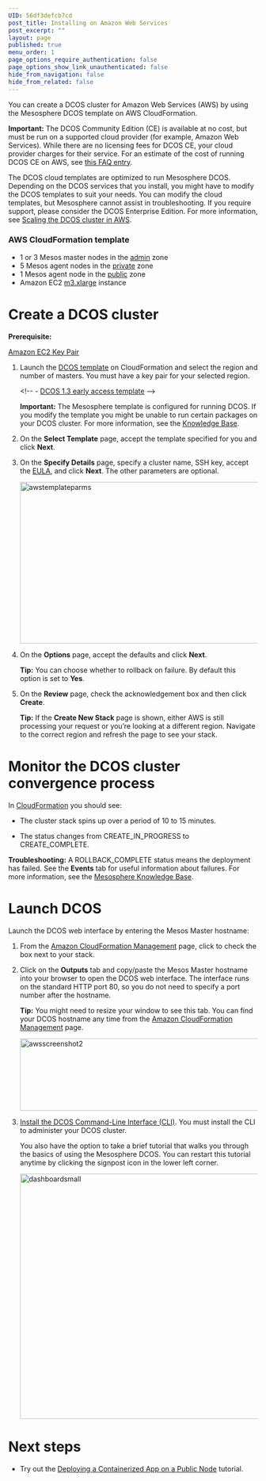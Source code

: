 ```yaml
---
UID: 56df3defcb7cd
post_title: Installing on Amazon Web Services
post_excerpt: ""
layout: page
published: true
menu_order: 1
page_options_require_authentication: false
page_options_show_link_unauthenticated: false
hide_from_navigation: false
hide_from_related: false
---
```

<p>You can create a DCOS cluster for Amazon Web Services (AWS) by using the Mesosphere DCOS template on AWS CloudFormation.</p>

<p><strong>Important:</strong> The DCOS Community Edition (CE) is available at no cost, but must be run on a supported cloud provider (for example, Amazon Web Services). While there are no licensing fees for DCOS CE, your cloud provider charges for their service. For an estimate of the cost of running DCOS CE on AWS, see <a href="https://support.mesosphere.com/hc/en-us/articles/205314895-How-much-does-running-a-default-DCOS-cluster-configuration-cost-" target="_blank">this FAQ entry</a>.</p>

<p>The DCOS cloud templates are optimized to run Mesosphere DCOS. Depending on the DCOS services that you install, you might have to modify the DCOS templates to suit your needs. You can modify the cloud templates, but Mesosphere cannot assist in troubleshooting. If you require support, please consider the DCOS Enterprise Edition. For more information, see <a href="../administration/managing-a-dcos-cluster-in-aws/#scrollNav-1">Scaling the DCOS cluster in AWS</a>.</p>

<h3>AWS CloudFormation template</h3>

<ul>
<li>1 or 3 Mesos master nodes in the <a href="../administration/dcosarchitecture/security/#scrollNav-1">admin</a> zone</li>
<li>5 Mesos agent nodes in the <a href="../administration/dcosarchitecture/security/#scrollNav-2">private</a> zone</li>
<li>1 Mesos agent node in the <a href="https://docs.mesosphere.com/administration/dcosarchitecture/security/#scrollNav-3">public</a> zone</li>
<li>Amazon EC2 <a href="https://aws.amazon.com/ec2/pricing/" target="_blank">m3.xlarge</a> instance</li>
</ul>

<h1>Create a DCOS cluster</h1>

<p><strong>Prerequisite:</strong></p>

<p><a href="http://docs.aws.amazon.com/AWSEC2/latest/UserGuide/ec2-key-pairs.html#having-ec2-create-your-key-pair" target="_blank">Amazon EC2 Key Pair</a></p>

<ol>
<li><p>Launch the <a href="http://mesosphere.com/amazon/setup" target="_blank">DCOS template</a> on CloudFormation and select the region and number of masters. You must have a key pair for your selected region.</p>

<!-- a href="http://mesosphere.com/amazon/setup" target="_blank"&gt;DCOS template</a>: The current stable release. -->

&lt;!-- - <a href="https://downloads.mesosphere.com/dcos/EarlyAccess/aws.html">DCOS 1.3 early access template</a> --&gt;

<p><strong>Important:</strong> The Mesosphere template is configured for running DCOS. If you modify the template you might be unable to run certain packages on your DCOS cluster. For more information, see the <a href="https://support.mesosphere.com/hc/en-us/articles/205674655-How-can-I-modify-the-DCOS-template-on-AWS-CloudFormation-" target="_blank">Knowledge Base</a>.</p></li>
<li><p>On the <strong>Select Template</strong> page, accept the template specified for you and click <strong>Next</strong>.</p></li>
<li><p>On the <strong>Specify Details</strong> page, specify a cluster name, SSH key, accept the <a href="../community-edition-eula/" target="_blank">EULA</a>, and click <strong>Next</strong>. The other parameters are optional.</p>

<p><a href="https://docs.mesosphere.com/wp-content/uploads/2015/12/awstemplateparms.png" rel="attachment wp-att-1218"><img src="https://docs.mesosphere.com/wp-content/uploads/2015/12/awstemplateparms.png" alt="awstemplateparms" width="551" height="326" class="alignnone size-full wp-image-1218" /></a></p></li>
<li><p>On the <strong>Options</strong> page, accept the defaults and click <strong>Next</strong>.</p>

<p><strong>Tip:</strong> You can choose whether to rollback on failure. By default this option is set to <strong>Yes</strong>.</p></li>
<li><p>On the <strong>Review</strong> page, check the acknowledgement box and then click <strong>Create</strong>.</p>

<p><strong>Tip:</strong> If the <strong>Create New Stack</strong> page is shown, either AWS is still processing your request or you’re looking at a different region. Navigate to the correct region and refresh the page to see your stack.</p></li>
</ol>

<h1>Monitor the DCOS cluster convergence process</h1>

<p>In <a href="https://console.aws.amazon.com/cloudformation/home" target="_blank">CloudFormation</a> you should see:</p>

<ul>
<li><p>The cluster stack spins up over a period of 10 to 15 minutes.</p></li>
<li><p>The status changes from CREATE_IN_PROGRESS to CREATE_COMPLETE.</p></li>
</ul>

<p><strong>Troubleshooting:</strong> A ROLLBACK_COMPLETE status means the deployment has failed. See the <strong>Events</strong> tab for useful information about failures. For more information, see the <a href="https://support.mesosphere.com/hc/en-us/articles/205316535-Why-did-my-AWS-cluster-Rollback-" target="_blank">Mesosphere Knowledge Base</a>.</p>

<h1><a name="launchdcos"></a>Launch DCOS</h1>

<p>Launch the DCOS web interface by entering the Mesos Master hostname:</p>

<ol>
<li><p>From the <a href="https://console.aws.amazon.com/cloudformation/home" target="_blank">Amazon CloudFormation Management</a> page, click to check the box next to your stack.</p></li>
<li><p>Click on the <strong>Outputs</strong> tab and copy/paste the Mesos Master hostname into your browser to open the DCOS web interface. The interface runs on the standard HTTP port 80, so you do not need to specify a port number after the hostname.</p>

<p><strong>Tip:</strong> You might need to resize your window to see this tab. You can find your DCOS hostname any time from the <a href="https://console.aws.amazon.com/cloudformation/home" target="_blank">Amazon CloudFormation Management</a> page.</p>

<p><a href="https://docs.mesosphere.com/wp-content/uploads/2015/12/awsscreenshot2.png" rel="attachment wp-att-1167"><img src="https://docs.mesosphere.com/wp-content/uploads/2015/12/awsscreenshot2.png" alt="awsscreenshot2" width="621" height="146" class="alignnone size-full wp-image-1167" /></a></p></li>
<li><p><a href="https://docs.mesosphere.com/administration/introcli/cli/">Install the DCOS Command-Line Interface (CLI)</a>. You must install the CLI to administer your DCOS cluster.</p>

<p>You also have the option to take a brief tutorial that walks you through the basics of using the Mesosphere DCOS. You can restart this tutorial anytime by clicking the signpost icon in the lower left corner.</p>

<p><a href="https://docs.mesosphere.com/wp-content/uploads/2015/12/dashboardsmall.png" rel="attachment wp-att-1120"><img src="https://docs.mesosphere.com/wp-content/uploads/2015/12/dashboardsmall-800x495.png" alt="dashboardsmall" width="800" height="495" class="alignnone size-large wp-image-1120" /></a></p></li>
</ol>

<h1>Next steps</h1>

<ul>
<li>Try out the <a href="../getting-started/tutorials/deploy-containerized-app/">Deploying a Containerized App on a Public Node</a> tutorial.</li>
</ul>